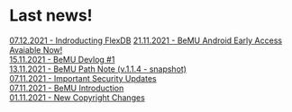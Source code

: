 # Last news!

[07.12.2021 - Indroducting FlexDB](/mds/flexdb/tanitim.md)
[21.11.2021 - BeMU Android Early Access Avaiable Now!](/mds/bemu/bemu_android_early_acces.md) </br>
[15.11.2021 - BeMU Devlog #1](/mds/bemu/bemu_devlog_1.md) </br>
[13.11.2021 - BeMU Path Note (v.1.1.4 - snapshot) ](/mds/bemu/bemu_patch_1_1_4.md) </br>
[07.11.2021 - Important Security Updates](/mds/news/important_security_updates.md) </br>
[07.11.2021 - BeMU Introduction ](/mds/bemu/bemu_indr.md) </br>
[01.11.2021 - New Copyright Changes](/mds/news/new_chprgiht_chngs.md)
